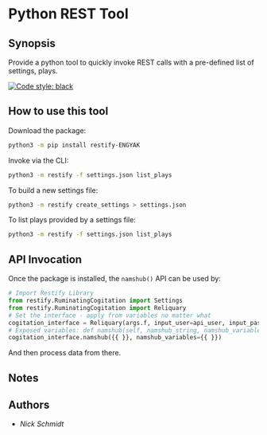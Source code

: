 # Python REST Tool

## Synopsis

Provide a python tool to quickly invoke REST calls with a pre-defined list of settings, plays.

[![Code style: black](https://img.shields.io/badge/code%20style-black-000000.svg)](https://github.com/psf/black)

## How to use this tool

Download the package:

```bash
python3 -m pip install restify-ENGYAK
```

Invoke via the CLI:

```bash
python3 -m restify -f settings.json list_plays
```

To build a new settings file:

```bash
python3 -m restify create_settings > settings.json
```

To list plays provided by a settings file:

```bash
python3 -m restify -f settings.json list_plays
```

## API Invocation

Once the package is installed, the `namshub()` API can be used by:

```python
# Import Restify Library
from restify.RuminatingCogitation import Settings
from restify.RuminatingCogitation import Reliquary
# Set the interface - apply from variables no matter what
cogitation_interface = Reliquary(args.f, input_user=api_user, input_pass=api_pass)
# Exposed variables: def namshub(self, namshub_string, namshub_variables=False, namshub_dryrun=False):
cogitation_interface.namshub({{ }}, namshub_variables={{ }})
```

And then process data from there.

## Notes

## Authors

* *Nick Schmidt*
